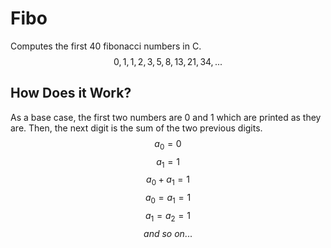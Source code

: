 # Fibo
Computes the first 40 fibonacci numbers in C.
$$0, 1, 1, 2, 3, 5, 8, 13, 21, 34, ...$$

## How Does it Work?
As a base case, the first two numbers are 0 and 1 which are printed as they are.
Then, the next digit is the sum of the two previous digits.
$$a_0 = 0 $$
$$a_1 = 1 $$
$$a_0 + a_1 = 1 $$
$$a_0 = a_1 = 1$$
$$a_1 = a_2 = 1 $$
$$and \ so \ on ...$$
